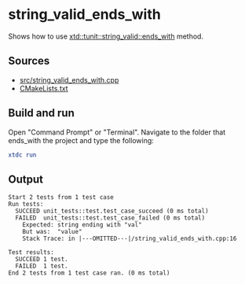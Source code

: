 # string_valid_ends_with

Shows how to use [xtd::tunit::string_valid::ends_with](https://gammasoft71.github.io/xtd/reference_guides/latest/classxtd_1_1tunit_1_1string__valid.html#abf0a6a55c5b4588c46d906d421fda56b) method.

## Sources

* [src/string_valid_ends_with.cpp](src/string_valid_ends_with.cpp)
* [CMakeLists.txt](CMakeLists.txt)

## Build and run

Open "Command Prompt" or "Terminal". Navigate to the folder that ends_with the project and type the following:

```cmake
xtdc run
```

## Output

```
Start 2 tests from 1 test case
Run tests:
  SUCCEED unit_tests::test.test_case_succeed (0 ms total)
  FAILED  unit_tests::test.test_case_failed (0 ms total)
    Expected: string ending with "val"
    But was:  "value"
    Stack Trace: in |---OMITTED---|/string_valid_ends_with.cpp:16

Test results:
  SUCCEED 1 test.
  FAILED  1 test.
End 2 tests from 1 test case ran. (0 ms total)
```
